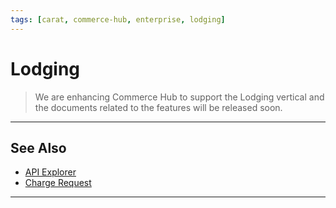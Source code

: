 ```yaml
---
tags: [carat, commerce-hub, enterprise, lodging]
---
```



# Lodging

<!-- theme: danger -->
> We are enhancing Commerce Hub to support the Lodging vertical and the documents related to the features will be released soon.

---

## See Also

- [API Explorer](../api/?type=post&path=/payments/v1/accounts/verification)
- [Charge Request](path?=docs/Resources/API-Documents/Payments/Charges.md)

---
